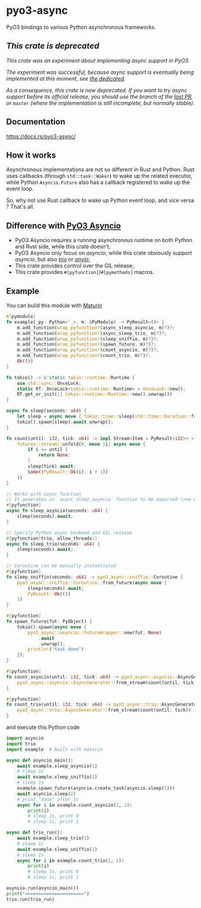 # pyo3-async

PyO3 bindings to various Python asynchronous frameworks.

## *This crate is deprecated*

*This crate was an experiment about implementing async support in PyO3.*

*The experiment was successful, because async support is eventually being implemented at this moment, see [the dedicated](https://github.com/PyO3/pyo3/issues/1632).*

*As a consequence, this crate is now deprecated. If you want to try async support before its official release, you should use the branch of the [last PR](https://github.com/PyO3/pyo3/pull/3613), or `master` (where the implementation is still incomplete, but normally stable).*

## Documentation

https://docs.rs/pyo3-async/

## How it works

Asynchronous implementations are not so different in Rust and Python. Rust uses callbacks (through `std::task::Waker`) to wake up the related executor, while Python `Asyncio.Future` also has a callback registered to wake up the event loop.

So, why not use Rust callback to wake up Python event loop, and vice versa ? That's all.

## Difference with [PyO3 Asyncio](ashttps://github.com/awestlake87/pyo3-asyncio)

- PyO3 Asyncio requires a running asynchronous runtime on both Python and Rust side, while this crate doesn't;
- PyO3 Asyncio only focus on *asyncio*, while this crate obviously support *asyncio*, but also [*trio*](https://github.com/python-trio/trio) or [*anyio*](https://github.com/agronholm/anyio);
- This crate provides control over the GIL release;
- This crate provides `#[pyfunction]`/`#[pymethods]` macros.

## Example

You can build this module with [Maturin](https://github.com/PyO3/maturin)

```rust
#[pymodule]
fn example(_py: Python<'_>, m: &PyModule) -> PyResult<()> {
    m.add_function(wrap_pyfunction!(async_sleep_asyncio, m)?)?;
    m.add_function(wrap_pyfunction!(async_sleep_trio, m)?)?;
    m.add_function(wrap_pyfunction!(sleep_sniffio, m)?)?;
    m.add_function(wrap_pyfunction!(spawn_future, m)?)?;
    m.add_function(wrap_pyfunction!(count_asyncio, m)?)?;
    m.add_function(wrap_pyfunction!(count_trio, m)?)?;
    Ok(())
}

fn tokio() -> &'static tokio::runtime::Runtime {
    use std::sync::OnceLock;
    static RT: OnceLock<tokio::runtime::Runtime> = OnceLock::new();
    RT.get_or_init(|| tokio::runtime::Runtime::new().unwrap())
}

async fn sleep(seconds: u64) {
    let sleep = async move { tokio::time::sleep(std::time::Duration::from_secs(seconds)).await };
    tokio().spawn(sleep).await.unwrap();
}

fn count(until: i32, tick: u64) -> impl Stream<Item = PyResult<i32>> + Send {
    futures::stream::unfold(0, move |i| async move {
        if i == until {
            return None;
        }
        sleep(tick).await;
        Some((PyResult::Ok(i), i + 1))
    })
}

// Works with async function
// It generates an `async_sleep_asyncio` function to be exported (see #[pymodule] above)
#[pyfunction]
async fn sleep_asyncio(seconds: u64) {
    sleep(seconds).await;
}

// Specify Python async backend and GIL release
#[pyfunction(trio, allow_threads)]
async fn sleep_trio(seconds: u64) {
    sleep(seconds).await;
}

// Coroutine can be manually instantiated
#[pyfunction]
fn sleep_sniffio(seconds: u64) -> pyo3_async::sniffio::Coroutine {
    pyo3_async::sniffio::Coroutine::from_future(async move {
        sleep(seconds).await;
        PyResult::Ok(())
    })
}

#[pyfunction]
fn spawn_future(fut: PyObject) {
    tokio().spawn(async move {
        pyo3_async::asyncio::FutureWrapper::new(fut, None)
            .await
            .unwrap();
        println!("task done")
    });
}

#[pyfunction]
fn count_asyncio(until: i32, tick: u64) -> pyo3_async::asyncio::AsyncGenerator {
    pyo3_async::asyncio::AsyncGenerator::from_stream(count(until, tick))
}

#[pyfunction]
fn count_trio(until: i32, tick: u64) -> pyo3_async::trio::AsyncGenerator {
    pyo3_async::trio::AsyncGenerator::from_stream(count(until, tick))
}

```

and execute this Python code

```python
import asyncio
import trio
import example  # built with maturin

async def asyncio_main():
    await example.sleep_asyncio(1)
    # sleep 1s
    await example.sleep_sniffio(1)
    # sleep 1s
    example.spawn_future(asyncio.create_task(asyncio.sleep(1)))
    await asyncio.sleep(2)
    # print "done" after 1s
    async for i in example.count_asyncio(2, 1):
        print(i)
        # sleep 1s, print 0
        # sleep 1s, print 1

async def trio_run():
    await example.sleep_trio(1)
    # sleep 1s
    await example.sleep_sniffio(1)
    # sleep 1s
    async for i in example.count_trio(2, 1):
        print(i)
        # sleep 1s, print 0
        # sleep 1s, print 1

asyncio.run(asyncio_main())
print("======================")
trio.run(trio_run)
```
